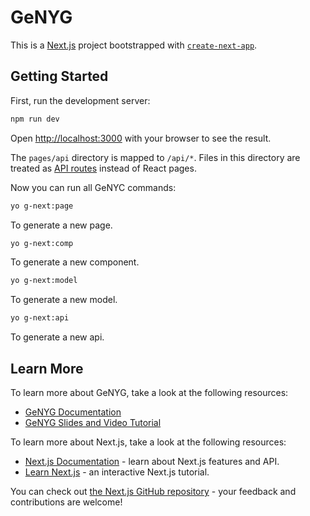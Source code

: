 # GeNYG

This is a [Next.js](https://nextjs.org/) project bootstrapped with [`create-next-app`](https://github.com/vercel/next.js/tree/canary/packages/create-next-app).

## Getting Started

First, run the development server:

```bash
npm run dev
```

Open [http://localhost:3000](http://localhost:3000) with your browser to see the result.

The `pages/api` directory is mapped to `/api/*`. Files in this directory are treated as [API routes](https://nextjs.org/docs/api-routes/introduction) instead of React pages.

Now you can run all GeNYC commands:

```bash
yo g-next:page
```

To generate a new page.

```bash
yo g-next:comp
```

To generate a new component.

```bash
yo g-next:model
```

To generate a new model.

```bash
yo g-next:api
```

To generate a new api.

## Learn More

To learn more about GeNYG, take a look at the following resources:

- [GeNYG Documentation](https://github.com/getapper/generator-g-next#readme)
- [GeNYG Slides and Video Tutorial](https://docs.google.com/presentation/d/1pI6-jf8Zmr2pg9bcfOz29vhMZNqATOW7OwnHf3yRQck/edit#slide=id.p)

To learn more about Next.js, take a look at the following resources:

- [Next.js Documentation](https://nextjs.org/docs) - learn about Next.js features and API.
- [Learn Next.js](https://nextjs.org/learn) - an interactive Next.js tutorial.

You can check out [the Next.js GitHub repository](https://github.com/vercel/next.js/) - your feedback and contributions are welcome!
